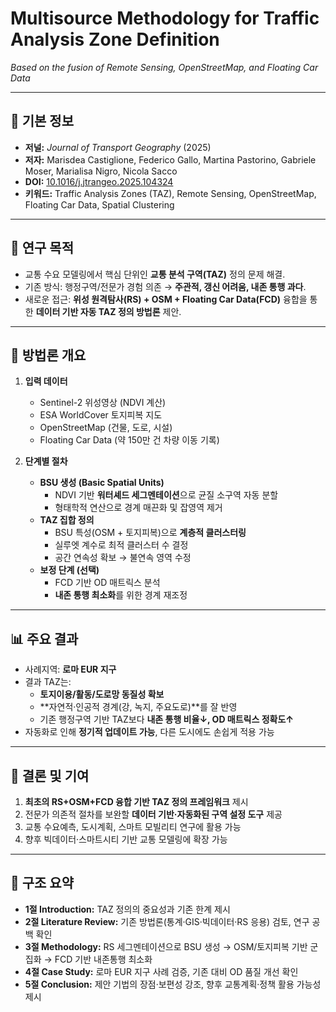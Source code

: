 # Multisource Methodology for Traffic Analysis Zone Definition
*Based on the fusion of Remote Sensing, OpenStreetMap, and Floating Car Data*  

---

## 📄 기본 정보
- **저널:** *Journal of Transport Geography* (2025)  
- **저자:** Marisdea Castiglione, Federico Gallo, Martina Pastorino, Gabriele Moser, Marialisa Nigro, Nicola Sacco  
- **DOI:** [10.1016/j.jtrangeo.2025.104324](https://doi.org/10.1016/j.jtrangeo.2025.104324)  
- **키워드:** Traffic Analysis Zones (TAZ), Remote Sensing, OpenStreetMap, Floating Car Data, Spatial Clustering  

---

## 🎯 연구 목적
- 교통 수요 모델링에서 핵심 단위인 **교통 분석 구역(TAZ)** 정의 문제 해결.  
- 기존 방식: 행정구역/전문가 경험 의존 → **주관적, 갱신 어려움, 내존 통행 과다**.  
- 새로운 접근: **위성 원격탐사(RS) + OSM + Floating Car Data(FCD)** 융합을 통한 **데이터 기반 자동 TAZ 정의 방법론** 제안.  

---

## 🧩 방법론 개요
1. **입력 데이터**
   - Sentinel-2 위성영상 (NDVI 계산)
   - ESA WorldCover 토지피복 지도
   - OpenStreetMap (건물, 도로, 시설)
   - Floating Car Data (약 150만 건 차량 이동 기록)  

2. **단계별 절차**
   - **BSU 생성 (Basic Spatial Units)**  
     - NDVI 기반 **워터셰드 세그멘테이션**으로 균질 소구역 자동 분할  
     - 형태학적 연산으로 경계 매끈화 및 잡영역 제거  
   - **TAZ 집합 정의**  
     - BSU 특성(OSM + 토지피복)으로 **계층적 클러스터링**  
     - 실루엣 계수로 최적 클러스터 수 결정  
     - 공간 연속성 확보 → 불연속 영역 수정  
   - **보정 단계 (선택)**  
     - FCD 기반 OD 매트릭스 분석  
     - **내존 통행 최소화**를 위한 경계 재조정  

---

## 📊 주요 결과
- 사례지역: **로마 EUR 지구**  
- 결과 TAZ는:  
  - **토지이용/활동/도로망 동질성 확보**  
  - **자연적·인공적 경계(강, 녹지, 주요도로)**를 잘 반영  
  - 기존 행정구역 기반 TAZ보다 **내존 통행 비율↓, OD 매트릭스 정확도↑**  
- 자동화로 인해 **정기적 업데이트 가능**, 다른 도시에도 손쉽게 적용 가능  

---

## 🚦 결론 및 기여
1. **최초의 RS+OSM+FCD 융합 기반 TAZ 정의 프레임워크** 제시  
2. 전문가 의존적 절차를 보완할 **데이터 기반·자동화된 구역 설정 도구** 제공  
3. 교통 수요예측, 도시계획, 스마트 모빌리티 연구에 활용 가능  
4. 향후 빅데이터·스마트시티 기반 교통 모델링에 확장 가능  

---

## 📌 구조 요약
- **1절 Introduction:** TAZ 정의의 중요성과 기존 한계 제시  
- **2절 Literature Review:** 기존 방법론(통계·GIS·빅데이터·RS 응용) 검토, 연구 공백 확인  
- **3절 Methodology:** RS 세그멘테이션으로 BSU 생성 → OSM/토지피복 기반 군집화 → FCD 기반 내존통행 최소화  
- **4절 Case Study:** 로마 EUR 지구 사례 검증, 기존 대비 OD 품질 개선 확인  
- **5절 Conclusion:** 제안 기법의 장점·보편성 강조, 향후 교통계획·정책 활용 가능성 제시  

